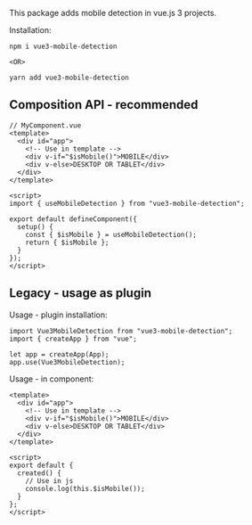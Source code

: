 This package adds mobile detection in vue.js 3 projects.

Installation:
```
npm i vue3-mobile-detection

<OR>

yarn add vue3-mobile-detection
```

## Composition API - recommended

```
// MyComponent.vue
<template>
  <div id="app">
    <!-- Use in template -->
    <div v-if="$isMobile()">MOBILE</div>
    <div v-else>DESKTOP OR TABLET</div>
  </div>
</template>

<script>
import { useMobileDetection } from "vue3-mobile-detection";

export default defineComponent({
  setup() {
    const { $isMobile } = useMobileDetection();
    return { $isMobile };
  }
});
</script>
```

## Legacy - usage as plugin

Usage - plugin installation:
```
import Vue3MobileDetection from "vue3-mobile-detection";
import { createApp } from "vue";

let app = createApp(App);
app.use(Vue3MobileDetection);
```

Usage - in component:
```
<template>
  <div id="app">
    <!-- Use in template -->
    <div v-if="$isMobile()">MOBILE</div>
    <div v-else>DESKTOP OR TABLET</div>
  </div>
</template>

<script>
export default {
  created() {
    // Use in js
    console.log(this.$isMobile());
  }
};
</script>
```